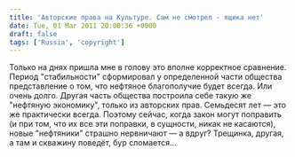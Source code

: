 ```yaml
---
title: 'Авторские права на Культуре. Сам не смотрел - ящика нет'
date: Tue, 01 Mar 2011 20:00:36 +0000
draft: false
tags: ['Russia', 'copyright']
---
```


Только на днях пришла мне в голову это вполне корректное сравнение. Период "стабильности" сформировал у определенной части общества представление о том, что нефтяное благополучие будет всегда. Или очень долго. Другая часть общества построила себе такую же "нефтяную экономику", только из авторских прав. Семьдесят лет — это же практически всегда. Поэтому сейчас, когда закон могут поправить (и при том, что их все эти поправки, в сущности, никак не касаются), новые "нефтяники" страшно нервничают — а вдруг? Трещинка, другая, а там и скважину поведёт, бур сломается…
